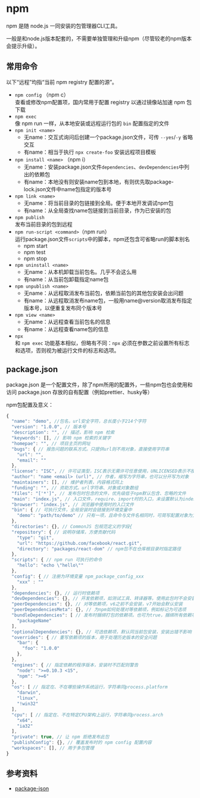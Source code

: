 # npm
npm 是随 node.js 一同安装的包管理器CLI工具。

一般是和node.js版本配套的，不需要单独管理和升级npm（尽管较老的npm版本会提示升级）。

## 常用命令
以下“远程”均指“当前 npm registry 配置的源”。

- `npm config` （npm c）  
  查看或修改npm配置项，国内常用于配置 registry 以通过镜像站加速 npm 包下载
- `npm exec`  
  像 npm run 一样，从本地安装或远程运行包的 `bin` 配置指定的文件
- `npm init <name>`  
  - 无name：交互式询问后创建一个package.json文件，可传 `--yes`/`-y` 省略交互
  - 有name：相当于执行 `npx create-foo` 安装远程项目模板
- `npm install <name>` （npm i）  
  - 无name：安装package.json文件`dependencies`、`devDependencies`中列出的依赖包
  - 有name：本地没有则安装name包到本地，有则优先取package-lock.json文件中name包指定的版本号
- `npm link <name>`  
  - 无name：将当前目录的包链接到全局。便于本地开发调试npm包
  - 有name：从全局查找name包链接到当前目录，作为已安装的包
- `npm publish`  
  发布当前目录的包到远程
- `npm run-script <command>`（npm run）  
  运行package.json文件`scripts`中的脚本，npm还包含可省略run的脚本别名
  - npm start
  - npm test
  - npm stop
- `npm uninstall <name>`  
  - 无name：从本机卸载当前包名。几乎不会这么用
  - 有name：从当前包卸载指定name包
- `npm unpublish <name>`  
  - 无name：从远程取消发布当前包，依赖当前包的其他包安装会出问题
  - 有name：从远程取消发布name包，一般用name@version取消发布指定版本号，以便重复发布同个版本号
- `npm view <name>`  
  - 无name：从远程查看当前包名的信息
  - 有name：从远程查看name包的信息
- `npx`  
  和 `npm exec` 功能基本相似，但略有不同：`npx` 必须在参数之前设置所有标志和选项，否则视为被运行文件的标志和选项。

## package.json

package.json 是一个配置文件，除了npm所用的配置外，一些npm包也会使用和访问 package.json 存放的自有配置（例如prettier、husky等）

npm包配置及意义：
```js
{
  "name": "demo", //包名，url安全字符，总长度小于214个字符
  "version": "1.0.0", // 版本号
  "description": "", // 描述，影响 npm 检索
  "keywords": [], // 影响 npm 检索的关键字
  "homepae": "", // 项目主页的网址
  "bugs": { // 报告问题的联系方式。只提供url则不用对象，直接使用字符串
    "url": "",
    "email": ""
  }, 
  "license": "ISC", // 许可证类型，ISC表示无需许可任意使用，UNLICENSED表示不授权
  "author": "name <email> (url)", // 作者，缩写为字符串，也可以分开写为对象
  "maintainers": [], // 维护者列表，内容格式同上
  "funding": "", // 资助方式。url字符串、对象或对象数组
  "files": "['*']", // 发布包时包含的文件，优先级低于npm默认包含、忽略的文件
  "main": "index.js", // 入口文件，require、import时的入口，未设置默认为index.js
  "browser": "index.js", // 浏览器中使用时的入口文件
  "bin": { // 可执行文件，全局安装时会链接到环境变量中
    "demo": "path/to/demo" // 只有一项，且命令与文件名相同时，可简写配置对象为文件路径
  },
  "directories": {}, // CommonJS 包规范定义的字段{
  "repository": { // 说明存储库，方便贡献代码
    "type": "git",
    "url": "https://github.com/facebook/react.git",
    "directory": "packages/react-dom" // npm包不在仓库根目录时指定路径
  },
  "scripts": { // npm run 可执行的命令
    "hello": "echo \"hello\""
  },
  "config": { // 注册为环境变量 npm_package_config_xxx
    "xxx" : ""
  },
  "dependencies": {}, // 运行时依赖项
  "devDependencies": {}, // 开发依赖项，如测试工具、转译器等。使用此包时不会安装
  "peerDependencies": {}, // 对等依赖项，v6之前不会安装，v7开始会默认安装
  "peerDependenciesMeta": {}, // 为npm如何处理对等依赖项，例如标记为可选项
  "bundleDependencies": [ // 发布时捆绑打包的依赖项。也可为true，捆绑所有依赖项
    "packageName"
  ], 
  "optionalDependencies": {}, // 可选依赖项，默认同当前包安装，安装出错不影响
  "overrides": { // 重写依赖项的版本，用于处理历史版本的安全问题
    "bar": {
      "foo": "1.0.0"
    }, 
  },
  "engines": { // 指定依赖的程序版本，安装时不匹配则警告
    "node": ">=0.10.3 <15",
    "npm": ">=6"
  },
  "os": [ // 指定在、不在哪些操作系统运行，字符串同process.platform
    "darwin",
    "linux",
    "!win32"
  ],
  "cpu": [ // 指定在、不在特定CPU架构上运行，字符串同process.arch
    "x64",
    "ia32"
  ],
  "private": true, // 让 npm 拒绝发布此包
  "publishConfig": {}, // 覆盖发布时的 npm config 配置内容
  "workspaces": [], // 用于多包管理
}
```

## 参考资料
- [package-json](https://docs.npmjs.com/cli/v10/configuring-npm/package-json)